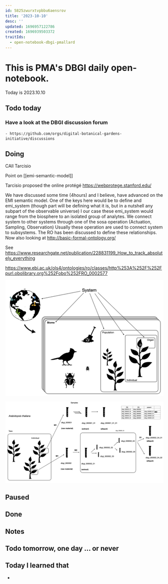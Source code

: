 ```yaml
---
id: 5825zwurxtvpbbu6aensrov
title: '2023-10-10'
desc: ''
updated: 1696957122786
created: 1696939503372
traitIds:
  - open-notebook-dbgi-pmallard
---
```



# This is PMA's DBGI daily open-notebook.

Today is 2023.10.10

## Todo today

### Have a look at the DBGI discussion forum
    - https://github.com/orgs/digital-botanical-gardens-initiative/discussions
###
###

## Doing

CAll Tarcisio 

Point on [[emi-semantic-model]]

Tarcisio proposed the online protégé 
https://webprotege.stanford.edu/


We have discussed some time (4hours) and I believe, have advanced on the EMI semantic model.
One of the keys here would be to define and emi_system (though part will be defining what it is, but in a nutshell any subpart of the observable universe)
I our case these emi_system would range from the biosphere to an isolated group of analytes. We connect system to other systems through one of the sosa operation (Actuation, Sampling, Observation)
Usually these operation are used to connect system to subsystems. The RO has been discussed to define these relationships.
Now also looking at http://basic-formal-ontology.org/

See https://www.researchgate.net/publication/228831199_How_to_track_absolutely_everything

https://www.ebi.ac.uk/ols4/ontologies/ro/classes/http%253A%252F%252Fpurl.obolibrary.org%252Fobo%252FRO_0002577

![](/assets/images/2023-10-10-18-58-09.png)


![](/assets/images/2023-10-10-18-58-33.png)






## Paused

## Done

## Notes

## Todo tomorrow, one day ... or never

###
###
###


## Today I learned that

-